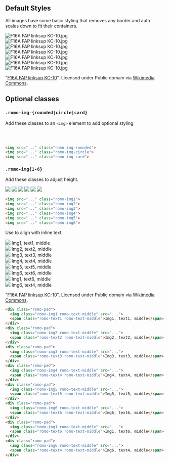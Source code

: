 ## Default Styles

All images have some basic styling that removes any border and auto scales down to fit their containers.


<div class="romo-row">
  <div class="romo-span romo-4-12 romo-border">
    <img src="http://upload.wikimedia.org/wikipedia/commons/1/15/F16A_FAP_linksup_KC-10.jpg" alt="F16A FAP linksup KC-10.jpg">
  </div>
  <div class="romo-span romo-4-12 romo-border">
    <img src="http://upload.wikimedia.org/wikipedia/commons/1/15/F16A_FAP_linksup_KC-10.jpg" alt="F16A FAP linksup KC-10.jpg">
  </div>
  <div class="romo-span romo-4-12 romo-border">
    <img src="http://upload.wikimedia.org/wikipedia/commons/1/15/F16A_FAP_linksup_KC-10.jpg" alt="F16A FAP linksup KC-10.jpg">
  </div>
</div>
<div class="romo-row">
  <div class="romo-span romo-3-12 romo-border">
    <img src="http://upload.wikimedia.org/wikipedia/commons/1/15/F16A_FAP_linksup_KC-10.jpg" alt="F16A FAP linksup KC-10.jpg">
  </div>
  <div class="romo-span romo-3-12 romo-border">
    <img src="http://upload.wikimedia.org/wikipedia/commons/1/15/F16A_FAP_linksup_KC-10.jpg" alt="F16A FAP linksup KC-10.jpg">
  </div>
  <div class="romo-span romo-3-12 romo-border">
    <img src="http://upload.wikimedia.org/wikipedia/commons/1/15/F16A_FAP_linksup_KC-10.jpg" alt="F16A FAP linksup KC-10.jpg">
  </div>
  <div class="romo-span romo-3-12 romo-border">
    <img src="http://upload.wikimedia.org/wikipedia/commons/1/15/F16A_FAP_linksup_KC-10.jpg" alt="F16A FAP linksup KC-10.jpg">
  </div>
</div>

<div class="romo-pad">
  <p>"<a href="http://commons.wikimedia.org/wiki/File:F16A_FAP_linksup_KC-10.jpg#mediaviewer/File:F16A_FAP_linksup_KC-10.jpg">F16A FAP linksup KC-10</a>". Licensed under Public domain via <a href="//commons.wikimedia.org/wiki/">Wikimedia Commons</a>.</p>
</div>

## Optional classes

### `.romo-img-{rounded|circle|card}`

Add these classes to an `<img>` element to add optional styling.

<div class="romo-pad">
  <img data-src="holder.js/24x24" class="romo-img-rounded">
  <img data-src="holder.js/24x24" class="romo-img-circle">
  <img data-src="holder.js/24x24" class="romo-img-card">
</div>
<div class="romo-pad">
  <img data-src="holder.js/120x120" class="romo-img-rounded">
  <img data-src="holder.js/120x120" class="romo-img-circle">
  <img data-src="holder.js/120x120" class="romo-img-card">
</div>

```html
<img src="..." class="romo-img-rounded">
<img src="..." class="romo-img-circle">
<img src="..." class="romo-img-card">
```

### `.romo-img{1-6}`

Add these classes to adjust height.

<div class="romo-pad">
  <img src="http://upload.wikimedia.org/wikipedia/commons/1/15/F16A_FAP_linksup_KC-10.jpg"
       class="romo-img1">
  <img src="http://upload.wikimedia.org/wikipedia/commons/1/15/F16A_FAP_linksup_KC-10.jpg"
       class="romo-img2">
  <img src="http://upload.wikimedia.org/wikipedia/commons/1/15/F16A_FAP_linksup_KC-10.jpg"
       class="romo-img3">
  <img src="http://upload.wikimedia.org/wikipedia/commons/1/15/F16A_FAP_linksup_KC-10.jpg"
       class="romo-img4">
  <img src="http://upload.wikimedia.org/wikipedia/commons/1/15/F16A_FAP_linksup_KC-10.jpg"
       class="romo-img5">
  <img src="http://upload.wikimedia.org/wikipedia/commons/1/15/F16A_FAP_linksup_KC-10.jpg"
       class="romo-img6">
</div>

```html
<img src="..." class="romo-img1">
<img src="..." class="romo-img2">
<img src="..." class="romo-img3">
<img src="..." class="romo-img4">
<img src="..." class="romo-img5">
<img src="..." class="romo-img6">
```

Use to align with inline text.

<div class="romo-pad">
  <img src="http://upload.wikimedia.org/wikipedia/commons/1/15/F16A_FAP_linksup_KC-10.jpg"
       class="romo-img1 romo-text-middle">
  <span class="romo-text1 romo-text-middle">Img1, text1, middle</span>
</div>
<div class="romo-pad">
  <img src="http://upload.wikimedia.org/wikipedia/commons/1/15/F16A_FAP_linksup_KC-10.jpg"
       class="romo-img2 romo-text-middle">
  <span class="romo-text2 romo-text-middle">Img2, text2, middle</span>
</div>
<div class="romo-pad">
  <img src="http://upload.wikimedia.org/wikipedia/commons/1/15/F16A_FAP_linksup_KC-10.jpg"
       class="romo-img3 romo-text-middle">
  <span class="romo-text3 romo-text-middle">Img3, text3, middle</span>
</div>
<div class="romo-pad">
  <img src="http://upload.wikimedia.org/wikipedia/commons/1/15/F16A_FAP_linksup_KC-10.jpg"
       class="romo-img4 romo-text-middle">
  <span class="romo-text4 romo-text-middle">Img4, text4, middle</span>
</div>
<div class="romo-pad">
  <img src="http://upload.wikimedia.org/wikipedia/commons/1/15/F16A_FAP_linksup_KC-10.jpg"
       class="romo-img5 romo-text-middle">
  <span class="romo-text5 romo-text-middle">Img5, text5, middle</span>
</div>
<div class="romo-pad">
  <img src="http://upload.wikimedia.org/wikipedia/commons/1/15/F16A_FAP_linksup_KC-10.jpg"
       class="romo-img6 romo-text-middle">
  <span class="romo-text6 romo-text-middle">Img6, text6, middle</span>
</div>
<div class="romo-pad">
  <img src="http://upload.wikimedia.org/wikipedia/commons/1/15/F16A_FAP_linksup_KC-10.jpg"
       class="romo-img1 romo-text-middle">
  <span class="romo-text6 romo-text-middle">Img1, text6, middle</span>
</div>
<div class="romo-pad">
  <img src="http://upload.wikimedia.org/wikipedia/commons/1/15/F16A_FAP_linksup_KC-10.jpg"
       class="romo-img6 romo-text-middle">
  <span class="romo-text4 romo-text-middle">Img6, text4, middle</span>
</div>

<div class="romo-pad romo-rm-pad-bottom">
  <p>"<a href="http://commons.wikimedia.org/wiki/File:F16A_FAP_linksup_KC-10.jpg#mediaviewer/File:F16A_FAP_linksup_KC-10.jpg">F16A FAP linksup KC-10</a>". Licensed under Public domain via <a href="//commons.wikimedia.org/wiki/">Wikimedia Commons</a>.</p>
</div>

```html
<div class="romo-pad">
  <img class="romo-img1 romo-text-middle" src="...">
  <span class="romo-text1 romo-text-middle">Img1, text1, middle</span>
</div>
<div class="romo-pad">
  <img class="romo-img2 romo-text-middle" src="...">
  <span class="romo-text2 romo-text-middle">Img2, text2, middle</span>
</div>
<div class="romo-pad">
  <img class="romo-img3 romo-text-middle" src="...">
  <span class="romo-text3 romo-text-middle">Img3, text3, middle</span>
</div>
<div class="romo-pad">
  <img class="romo-img4 romo-text-middle" src="...">
  <span class="romo-text4 romo-text-middle">Img4, text4, middle</span>
</div>
<div class="romo-pad">
  <img class="romo-img5 romo-text-middle" src="...">
  <span class="romo-text5 romo-text-middle">Img5, text5, middle</span>
</div>
<div class="romo-pad">
  <img class="romo-img6 romo-text-middle" src="...">
  <span class="romo-text6 romo-text-middle">Img6, text6, middle</span>
</div>
<div class="romo-pad">
  <img class="romo-img1 romo-text-middle" src="...">
  <span class="romo-text6 romo-text-middle">Img1, text6, middle</span>
</div>
<div class="romo-pad">
  <img class="romo-img6 romo-text-middle" src="...">
  <span class="romo-text4 romo-text-middle">Img6, text4, middle</span>
</div>
```
